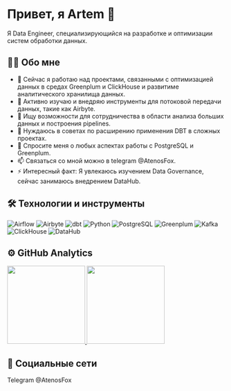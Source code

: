 # Привет, я Artem 👋

Я Data Engineer, специализирующийся на разработке и оптимизации систем обработки данных.

## 🧑‍💻 Обо мне

- 🔭 Сейчас я работаю над проектами, связанными с оптимизацией данных в средах Greenplum и ClickHouse и развитиме аналитического хранилища данных.
- 🌱 Активно изучаю и внедряю инструменты для потоковой передачи данных, такие как Airbyte.
- 👯 Ищу возможности для сотрудничества в области анализа больших данных и построения pipelines.
- 🤔 Нуждаюсь в советах по расширению применения DBT в сложных проектах.
- 💬 Спросите меня о любых аспектах работы с PostgreSQL и Greenplum.
- 📫 Связаться со мной можно в telegram @AtenosFox.
- ⚡ Интересный факт: Я увлекаюсь изучением Data Governance, сейчас занимаюсь внедрением DataHub.

## 🛠 Технологии и инструменты

![Airflow](https://img.shields.io/badge/-Airflow-017CEE?style=flat&logo=apache-airflow&logoColor=white)
![Airbyte](https://img.shields.io/badge/-Airbyte-007ACC?style=flat&logo=Airbyte&logoColor=white)
![dbt](https://img.shields.io/badge/-dbt-FF694B?style=flat&logo=dbt&logoColor=white)
![Python](https://img.shields.io/badge/-Python-3776AB?style=flat&logo=Python&logoColor=white)
![PostgreSQL](https://img.shields.io/badge/-PostgreSQL-336791?style=flat&logo=postgresql&logoColor=white)
![Greenplum](https://img.shields.io/badge/-Greenplum-00A98F?style=flat&logo=postgresql&logoColor=white)
![Kafka](https://img.shields.io/badge/-Kafka-231F20?style=flat&logo=apache-kafka&logoColor=white)
![ClickHouse](https://img.shields.io/badge/-ClickHouse-FF3333?style=flat&logo=ClickHouse&logoColor=white)
![DataHub](https://img.shields.io/badge/-DataHub-0A66C2?style=flat&logo=datahub&logoColor=white)



## ⚙️ GitHub Analytics

<p align="left">
<a href="https://github.com/atenosfox">
  <img height="180em" src="https://github-readme-stats.vercel.app/api?username=username&show_icons=true&theme=buefy&include_all_commits=true&count_private=true"/>
  <img height="180em" src="https://github-readme-stats.vercel.app/api/top-langs/?username=username&layout=compact&langs_count=8&theme=buefy"/>
</a>
</p>

## 🤝 Социальные сети

Telegram @AtenosFox
